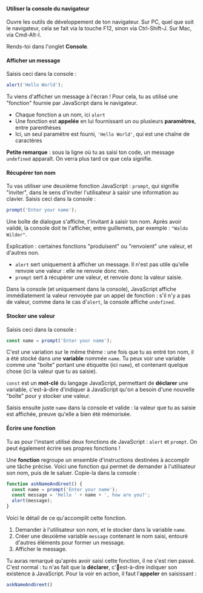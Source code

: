 #### Utiliser la console du navigateur

Ouvre les outils de développement de ton navigateur. Sur PC, quel que soit le navigateur, cela se fait via la touche F12, sinon via Ctrl-Shift-J. Sur Mac, via Cmd-Alt-I.

Rends-toi dans l'onglet **Console**.

#### Afficher un message

Saisis ceci dans la console :

```javascript
alert('Hello World');
```

Tu viens d'afficher un message à l'écran ! Pour cela, tu as utilisé une "fonction" fournie par JavaScript dans le navigateur.

* Chaque fonction a un nom, ici `alert`
* Une fonction est **appelée** en lui fournissant un ou plusieurs **paramètres**, entre parenthèses
* Ici, un seul paramètre est fourni, `'Hello World'`, qui est une chaîne de caractères

**Petite remarque** : sous la ligne où tu as saisi ton code, un message `undefined` apparaît. On verra plus tard ce que cela signifie.

#### Récupérer ton nom

Tu vas utiliser une deuxième fonction JavaScript : `prompt`, qui signifie "inviter", dans le sens d'inviter l'utilisateur à saisir une information au clavier. Saisis ceci dans la console :

```javascript
prompt('Enter your name');
```

Une boîte de dialogue s'affiche, t'invitant à saisir ton nom. Après avoir validé, la console doit te l'afficher, entre guillemets, par exemple : `"Waldo Wilder"`.

Explication : certaines fonctions "produisent" ou "renvoient" une valeur, et d'autres non.

* `alert` sert uniquement à afficher un message. Il n'est pas utile qu'elle renvoie une valeur : elle ne renvoie donc rien.
* `prompt` sert à récupérer une valeur, et renvoie donc la valeur saisie.

Dans la console (et uniquement dans la console), JavaScript affiche immédiatement la valeur renvoyée par un appel de fonction : s'il n'y a pas de valeur, comme dans le cas d'`alert`, la console affiche `undefined`.

#### Stocker une valeur

Saisis ceci dans la console :

```javascript
const name = prompt('Enter your name');
```

C'est une variation sur le même thème : une fois que tu as entré ton nom, il a été stocké dans une **variable** nommée `name`. Tu peux voir une variable comme une "boîte" portant une étiquette (ici `name`), et contenant quelque chose (ici la valeur que tu as saisie).

`const` est un **mot-clé** du langage JavaScript, permettant de **déclarer** une variable, c'est-à-dire d'indiquer à JavaScript qu'on a besoin d'une nouvelle "boîte" pour y stocker une valeur.

Saisis ensuite juste `name` dans la console et valide : la valeur que tu as saisie est affichée, preuve qu'elle a bien été mémorisée.

#### Écrire une fonction

Tu as pour l'instant utilisé deux fonctions de JavaScript : `alert` et `prompt`. On peut également écrire ses propres fonctions !

Une **fonction** regroupe un ensemble d'instructions destinées à accomplir une tâche précise. Voici une fonction qui permet de demander à l'utilisateur son nom, puis de le saluer. Copie-la dans la console :

```javascript
function askNameAndGreet() {
  const name = prompt('Enter your name');
  const message = 'Hello ' + name + ', how are you?';
  alert(message);
}
```

Voici le détail de ce qu'accomplit cette fonction.

1. Demander à l'utilisateur son nom, et le stocker dans la variable `name`.
2. Créer une deuxième variable `message` contenant le nom saisi, entouré d'autres éléments pour former un message.
3. Afficher le message.

Tu auras remarqué qu'après avoir saisi cette fonction, il ne s'est rien passé. C'est normal : tu n'as fait que la **déclarer**, c'est-à-dire indiquer son existence à JavaScript. Pour la voir en action, il faut l'**appeler** en saisissant :

```javascript
askNameAndGreet()
```